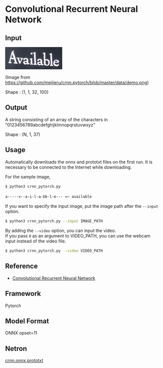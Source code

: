 # Convolutional Recurrent Neural Network

## Input

![Input](demo.png)

(Image from https://github.com/meijieru/crnn.pytorch/blob/master/data/demo.png)

Shape : (1, 1, 32, 100)  

## Output

A string consisting of an array of the characters in "0123456789abcdefghijklmnopqrstuvwxyz"

Shape : (N, 1, 37)

## Usage
Automatically downloads the onnx and prototxt files on the first run.
It is necessary to be connected to the Internet while downloading.

For the sample image,
``` bash
$ python3 crnn_pytorch.py

a-----v--a-i-l-a-bb-l-e--- => available
```

If you want to specify the input image, put the image path after the `--input` option.
```bash
$ python3 crnn_pytorch.py --input IMAGE_PATH
```

By adding the `--video` option, you can input the video.   
If you pass `0` as an argument to VIDEO_PATH, you can use the webcam input instead of the video file.
```bash
$ python3 crnn_pytorch.py --video VIDEO_PATH
```

## Reference

- [Convolutional Recurrent Neural Network](https://github.com/meijieru/crnn.pytorch)

## Framework

Pytorch

## Model Format

ONNX opset=11

## Netron

[crnn.onnx.prototxt](https://netron.app/?url=https://storage.googleapis.com/ailia-models/crnn_pytorch/crnn.onnx.prototxt)
